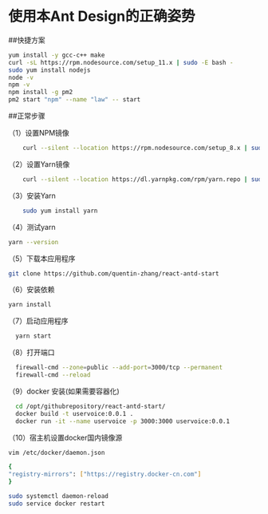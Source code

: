# 使用本Ant Design的正确姿势

##快捷方案

```bash
yum install -y gcc-c++ make
curl -sL https://rpm.nodesource.com/setup_11.x | sudo -E bash -
sudo yum install nodejs
node -v
npm -v 
npm install -g pm2
pm2 start "npm" --name "law" -- start 
```
##正常步骤

（1）设置NPM镜像

```bash
    curl --silent --location https://rpm.nodesource.com/setup_8.x | sudo bash -
```

（2）设置Yarn镜像

```bash
    curl --silent --location https://dl.yarnpkg.com/rpm/yarn.repo | sudo tee /etc/yum.repos.d/yarn.repo
```

（3）安装Yarn

```bash
    sudo yum install yarn
```

（4）测试yarn

```bash
yarn --version
```

（5）下载本应用程序

```bash
git clone https://github.com/quentin-zhang/react-antd-start
```

（6）安装依赖

```bash
yarn install
```

（7）启动应用程序

```bash
  yarn start
```

（8）打开端口

```bash
  firewall-cmd --zone=public --add-port=3000/tcp --permanent
  firewall-cmd --reload
```

（9）docker 安装(如果需要容器化)

```bash
  cd /opt/githubrepository/react-antd-start/
  docker build -t uservoice:0.0.1 .
  docker run -it --name uservoice -p 3000:3000 uservoice:0.0.1
```

（10）宿主机设置docker国内镜像源

```bash
vim /etc/docker/daemon.json

{
"registry-mirrors": ["https://registry.docker-cn.com"] 
}

sudo systemctl daemon-reload
sudo service docker restart
```